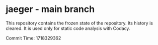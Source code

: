 # jaeger - main branch

This repository contains the frozen state of the repository.
Its history is cleared. It is used only for static code
analysis with Codacy.

Commit Time: 1718329362